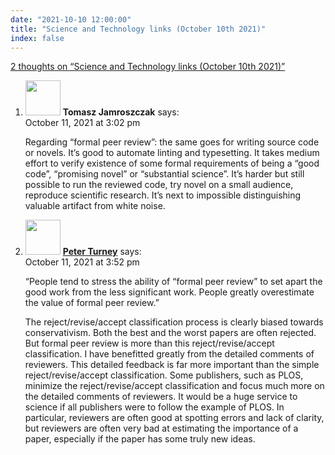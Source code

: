 ```yaml
---
date: "2021-10-10 12:00:00"
title: "Science and Technology links (October 10th 2021)"
index: false
---
```


[2 thoughts on &ldquo;Science and Technology links (October 10th 2021)&rdquo;](/lemire/blog/2021/10-10-science-and-technology-links-october-10th-2021)

<ol class="comment-list">
<li id="comment-601767" class="comment even thread-even depth-1">
<div class="comment-author vcard">
<img alt src="https://secure.gravatar.com/avatar/7843307a1f8a74b602624c5a3f15d71c?s=56&#038;d=mm&#038;r=g" srcset="https://secure.gravatar.com/avatar/7843307a1f8a74b602624c5a3f15d71c?s=112&#038;d=mm&#038;r=g 2x" class="avatar avatar-56 photo" height="56" width="56" decoding="async" /> <b class="fn">Tomasz Jamroszczak</b> <span class="says">says:</span> </div>
<div class="comment-metadata"><time datetime="2021-10-11T15:02:13+00:00">October 11, 2021 at 3:02 pm</time></a> </div>
<div class="comment-content">
<p>Regarding &ldquo;formal peer review&rdquo;: the same goes for writing source code or novels. It&rsquo;s good to automate linting and typesetting. It takes medium effort to verify existence of some formal requirements of being a &ldquo;good code&rdquo;, &ldquo;promising novel&rdquo; or &ldquo;substantial science&rdquo;. It&rsquo;s harder but still possible to run the reviewed code, try novel on a small audience, reproduce scientific research. It&rsquo;s next to impossible distinguishing valuable artifact from white noise.</p>
</div>
</li>
<li id="comment-601773" class="comment odd alt thread-odd thread-alt depth-1">
<div class="comment-author vcard">
<img alt src="https://secure.gravatar.com/avatar/eb2d858a6ccea692bf677ad2c66623ad?s=56&#038;d=mm&#038;r=g" srcset="https://secure.gravatar.com/avatar/eb2d858a6ccea692bf677ad2c66623ad?s=112&#038;d=mm&#038;r=g 2x" class="avatar avatar-56 photo" height="56" width="56" decoding="async" /> <b class="fn"><a href="https://www.apperceptual.com/" class="url" rel="ugc external nofollow">Peter Turney</a></b> <span class="says">says:</span> </div>
<div class="comment-metadata"><time datetime="2021-10-11T15:52:54+00:00">October 11, 2021 at 3:52 pm</time></a> </div>
<div class="comment-content">
<p>&ldquo;People tend to stress the ability of “formal peer review” to set apart the good work from the less significant work. People greatly overestimate the value of formal peer review.&rdquo;</p>
<p>The reject/revise/accept classification process is clearly biased towards conservativism. Both the best and the worst papers are often rejected. But formal peer review is more than this reject/revise/accept classification. I have benefitted greatly from the detailed comments of reviewers. This detailed feedback is far more important than the simple reject/revise/accept classification. Some publishers, such as PLOS, minimize the reject/revise/accept classification and focus much more on the detailed comments of reviewers. It would be a huge service to science if all publishers were to follow the example of PLOS. In particular, reviewers are often good at spotting errors and lack of clarity, but reviewers are often very bad at estimating the importance of a paper, especially if the paper has some truly new ideas.</p>
</div>
</li>
</ol>
